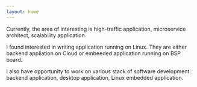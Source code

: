 ```yaml
---
layout: home
---
```


Currently, the area of interesting is high-traffic application, microservice architect, scalability application.

I found interested in writing application running on Linux. They are either backend appliation on Cloud or embeeded application running on BSP board.

I also have opportunity to work on various stack of software development: backend application, desktop application, Linux embedded application.


